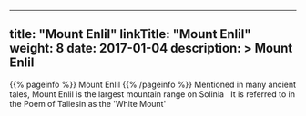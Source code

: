 
---
title: "Mount Enlil"
linkTitle: "Mount Enlil"
weight: 8
date: 2017-01-04
description: >
 Mount Enlil
---

{{% pageinfo %}}
Mount Enlil
{{% /pageinfo %}}
Mentioned in many ancient tales, Mount Enlil is the largest mountain range on Solinia <span class="line-spacer d-block"> </span> It is referred to in the Poem of Taliesin as the 'White Mount'
